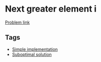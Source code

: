 # Next greater element i

[Problem link](https://leetcode.com/problems/next-greater-element-i)

## Tags

* [Simple implementation](/README.md#Simple_implementation)
* [Suboptimal solution](/README.md#Suboptimal_solution)

